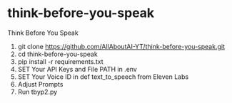 # think-before-you-speak
Think Before You Speak

1. git clone https://github.com/AllAboutAI-YT/think-before-you-speak.git
2. cd think-before-you-speak
3. pip install -r requirements.txt
4. SET Your API Keys and File PATH in .env
5. SET Your Voice ID in def text_to_speech from Eleven Labs
6. Adjust Prompts
7. Run tbyp2.py
